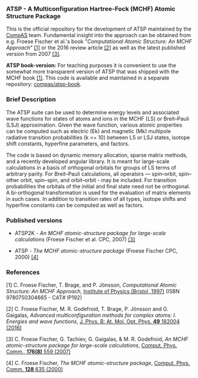 ### ATSP - A Multiconfiguration Hartree-Fock (MCHF) Atomic Structure Package 
This is the official repository for the development of ATSP maintained by the [CompAS](https://github.com/compas) team. Fundamental insight into the approach can be obtained from e.g. Froese Fischer et al.'s book "*Computational Atomic Structure: An MCHF Approach*" [[1]](https://www.crcpress.com/Computational-Atomic-Structure-An-MCHF-Approach/Froese-Fischer-Brage-Johnsson/p/book/9780750304665) or the 2016 review article [[2]](https://doi.org/10.1088/0953-4075/49/18/182004) as well as the latest published version from 2007 [[3]](http://dx.doi.org/10.1016/j.cpc.2007.01.006).

**ATSP book-version:** For teaching purposes it is convenient to use the somewhat more transparent version of ATSP that was shipped with the MCHF book [[1]](https://www.crcpress.com/Computational-Atomic-Structure-An-MCHF-Approach/Froese-Fischer-Brage-Johnsson/p/book/9780750304665). This code is available and maintained in a separate repository: [compas/atsp-book](https://github.com/compas/atsp-book).

### Brief Description
The ATSP suite can be used to determine energy levels and associated wave functions for states of atoms and ions in the MCHF (LS) or Breit–Pauli (LSJ) approximation. Given the wave function, various atomic properties can be computed such as electric (Ek) and magnetic (Mk) multipole radiative transition probabilities (k <= 10) between LS or LSJ states, isotope shift constants, hyperfine parameters, and  factors.

The code is based on dynamic memory allocation, sparse matrix methods, and a recently developed angular library. It is meant for large-scale calculations in a basis of orthogonal orbitals for groups of LS terms of arbitrary parity. For Breit–Pauli calculations, all operators — spin–orbit, spin–other orbit, spin–spin, and orbit–orbit - may be included. For transition probabilities the orbitals of the initial and final state need not be orthogonal. A bi-orthogonal transformation is used for the evaluation of matrix elements in such cases. In addition to transition rates of all types, isotope shifts and hyperfine constants can be computed as well as  factors.

### Published versions
- ATSP2K - *An MCHF atomic-structure package for large-scale calculations* (Froese Fischer et al. CPC, 2007) [[3]](http://dx.doi.org/10.1016/j.cpc.2007.01.006)

- ATSP - *The MCHF atomic-structure package* (Froese Fischer CPC, 2000) [[4]](https://doi.org/10.1016/S0010-4655(00)00009-6)

### References
[1] C. Froese Fischer, T. Brage, and P. Jönsson, 
*Computational Atomic Structure: An MCHF Approach*,
[Institute of Physics (Bristol, 1997)](https://www.crcpress.com/Computational-Atomic-Structure-An-MCHF-Approach/Froese-Fischer-Brage-Johnsson/p/book/9780750304665) (ISBN 9780750304665 - CAT# IP192)

[2] C. Froese Fischer, M. R. Godefroid, T. Brage, P. Jönsson and G. Gaigalas,
*Advanced multiconfiguration methods for complex atoms: I. Energies and wave functions*,
[J. Phys. B: At. Mol. Opt. Phys. **49** 182004 (2016)](https://doi.org/10.1088/0953-4075/49/18/182004)

[3] C. Froese Fischer, G. Tachiev, G. Gaigalas, & M. R. Godefroid,
*An MCHF atomic-structure package for large-scale calculations*, 
[Comput. Phys. Comm., **176(8)** 559 (2007)](http://dx.doi.org/10.1016/j.cpc.2007.01.006)

[4] C. Froese Fischer,
*The MCHF atomic-structure package*, 
[Comput. Phys. Comm. **128** 635 (2000)](https://doi.org/10.1016/S0010-4655(00)00009-6)
